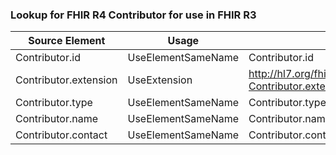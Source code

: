 ### Lookup for FHIR R4 Contributor for use in FHIR R3

| Source Element | Usage | Target |
| -------------- | ----- | ------ |
| Contributor.id | UseElementSameName | Contributor.id |
| Contributor.extension | UseExtension | http://hl7.org/fhir/4.0/StructureDefinition/extension-Contributor.extension |
| Contributor.type | UseElementSameName | Contributor.type |
| Contributor.name | UseElementSameName | Contributor.name |
| Contributor.contact | UseElementSameName | Contributor.contact |
